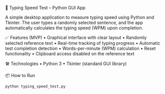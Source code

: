 📄 Typing Speed Test – Python GUI App

A simple desktop application to measure typing speed using Python and Tkinter.
The user types a randomly selected sentence, and the app automatically calculates the typing speed (WPM) upon completion.

✅ Features (MVP)
	•	Graphical interface with clear layout
	•	Randomly selected reference text
	•	Real-time tracking of typing progress
	•	Automatic test completion detection
	•	Words-per-minute (WPM) calculation
	•	Reset functionality
	•	Clipboard access disabled on the reference text

🛠️ Technologies
	•	Python 3
	•	Tkinter (standard GUI library)

📦 How to Run

```bash
python typing_speed_test.py
```
